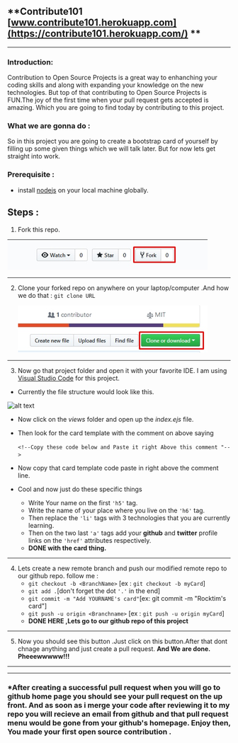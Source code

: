 ## **Contribute101 [www.contribute101.herokuapp.com](https://contribute101.herokuapp.com/) **

---

### Introduction:

Contribution to Open Source Projects is a great way to enhanching your coding skills and along with expanding your knowledge on the new technologies. But top of that contributing to Open Source Projects is FUN.The joy of the first time when your pull request gets accepted is amazing. Which you are going to find today by contributing to this project.

### What we are gonna do :

So in this project you are going to create a bootstrap card of yourself by filling up some given things which we will talk later.
But for now lets get straight into work.

### Prerequisite :

- install [nodejs](https://nodejs.org) on your local machine globally.

## Steps :

1. Fork this repo.

![alt text](screenshots/fork.jpg)

---

2. Clone your forked repo on anywhere on your laptop/computer .And how we do that :
   `git clone URL`

   ![alt text](screenshots/clone.jpg)

---

3. Now go that project folder and open it with your favorite IDE. I am using [Visual Studio Code](https://code.visualstudio.com) for this project.

- Currently the file structure would look like this.

![alt text](screenshots/url)

- Now click on the _views_ folder and open up the _index.ejs_ file.
- Then look for the card template with the comment on above saying

  `<!--Copy these code below and Paste it right Above this comment "-->`

- Now copy that card template code paste in right above the comment line.
- Cool and now just do these specific things
  - Write Your name on the first `'h5'` tag.
  - Write the name of your place where you live on the `'h6'` tag.
  - Then replace the `'li'` tags with 3 technologies that you are currently learning.
  - Then on the two last `'a'` tags add your **github** and **twitter** profile links on the `'href'` attributes respectively.
  - **DONE with the card thing.**

---

4.  Lets create a new remote branch and push our modified remote repo to our github repo. follow me :
    - `git checkout -b <BranchName>` [ex : `git checkout -b myCard`]
    - `git add .`[don't forget the dot `'.'` in the end]
    - `git commit -m "Add YOURNAME's card"`[ex: git commit -m "Rocktim's card"]
    - `git push -u origin <Branchname>` [ex : `git push -u origin myCard`]
    - **DONE HERE ,Lets go to our github repo of this project**

---

5. Now you should see this button .Just click on this button.After that dont chnage anything and just create a pull request. **And We are done. Pheeewwwww!!!**

---

---

### \*After creating a successful pull request when you will go to github home page you should see your pull request on the up front. And as soon as i merge your code after reviewing it to my repo you will recieve an email from github and that pull request menu would be gone from your github's homepage. Enjoy then, You made your first open source contribution .
